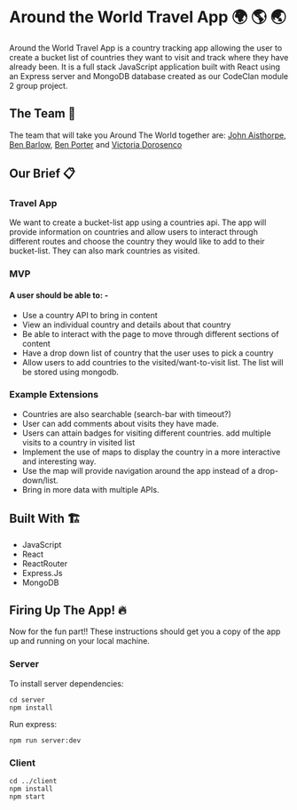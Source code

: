 # Around the World Travel App :earth_africa: :earth_americas: :earth_asia:	
Around the World Travel App is a country tracking app allowing the user to create a bucket list of countries they want to visit and track where they have already been. It is a full stack JavaScript application built with React using an Express server and MongoDB database created as our CodeClan module 2 group project. 

## The Team :wave:	
The team that will take you Around The World together are: [John Aisthorpe](https://github.com/JohnAisthorpe), [Ben Barlow](https://github.com/benbeardyman), [Ben Porter](https://github.com/BJPORTER123) and [Victoria Dorosenco](https://github.com/victometer)

## Our Brief :clipboard:	

### Travel App

We want to create a bucket-list app using a countries api. The app will provide information on countries and allow users to interact through different routes and choose the country they would like to add to their bucket-list. They can also mark countries as visited.

### MVP

#### A user should be able to: -

* Use a country API to bring in content
* View an individual country and details about that country
* Be able to interact with the page to move through different sections of content
* Have a drop down list of country that the user uses to pick a country
* Allow users to add countries to the visited/want-to-visit list. The list will be stored using mongodb.

### Example Extensions

* Countries are also searchable (search-bar with timeout?)
* User can add comments about visits they have made.
* Users can attain badges for visiting different countries.
add multiple visits to a country in visited list
* Implement the use of maps to display the country in a more interactive and interesting way.
* Use the map will provide navigation around the app instead of a drop-down/list.
* Bring in more data with multiple APIs.

## Built With :building_construction:
* JavaScript
* React
* ReactRouter
* Express.Js
* MongoDB

## Firing Up The App! :fire:

Now for the fun part!! These instructions should get you a copy of the app up and running on your local machine.

### Server

To install server dependencies:

```
cd server
npm install
```

Run express:

```
npm run server:dev
```

### Client

```
cd ../client
npm install
npm start
```
